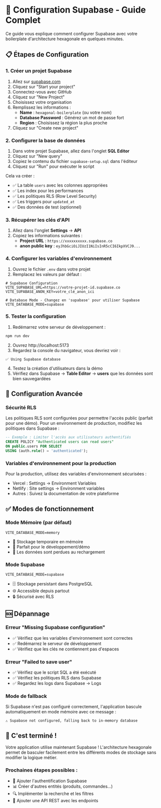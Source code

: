 # 🚀 Configuration Supabase - Guide Complet

Ce guide vous explique comment configurer Supabase avec votre boilerplate d'architecture hexagonale en quelques minutes.

## 📋 Étapes de Configuration

### 1. Créer un projet Supabase

1. Allez sur [supabase.com](https://supabase.com)
2. Cliquez sur "Start your project"
3. Connectez-vous avec GitHub
4. Cliquez sur "New Project"
5. Choisissez votre organisation
6. Remplissez les informations :
   - **Name** : `hexagonal-boilerplate` (ou votre nom)
   - **Database Password** : Générez un mot de passe fort
   - **Region** : Choisissez la région la plus proche
7. Cliquez sur "Create new project"

### 2. Configurer la base de données

1. Dans votre projet Supabase, allez dans l'onglet **SQL Editor**
2. Cliquez sur "New query"
3. Copiez le contenu du fichier `supabase-setup.sql` dans l'éditeur
4. Cliquez sur "Run" pour exécuter le script

Cela va créer :
- ✅ La table `users` avec les colonnes appropriées
- ✅ Les index pour les performances
- ✅ Les politiques RLS (Row Level Security)
- ✅ Les triggers pour `updated_at`
- ✅ Des données de test (optionnel)

### 3. Récupérer les clés d'API

1. Allez dans l'onglet **Settings** → **API**
2. Copiez les informations suivantes :
   - **Project URL** : `https://xxxxxxxxxx.supabase.co`
   - **anon public key** : `eyJhbGciOiJIUzI1NiIsInR5cCI6IkpXVCJ9...`

### 4. Configurer les variables d'environnement

1. Ouvrez le fichier `.env` dans votre projet
2. Remplacez les valeurs par défaut :

```env
# Supabase Configuration
VITE_SUPABASE_URL=https://votre-projet-id.supabase.co
VITE_SUPABASE_ANON_KEY=votre_clé_anon_ici

# Database Mode - Changez en 'supabase' pour utiliser Supabase
VITE_DATABASE_MODE=supabase
```

### 5. Tester la configuration

1. Redémarrez votre serveur de développement :
```bash
npm run dev
```

2. Ouvrez http://localhost:5173
3. Regardez la console du navigateur, vous devriez voir :
```
✅ Using Supabase database
```

4. Testez la création d'utilisateurs dans la démo
5. Vérifiez dans Supabase → **Table Editor** → **users** que les données sont bien sauvegardées

## 🔧 Configuration Avancée

### Sécurité RLS

Les politiques RLS sont configurées pour permettre l'accès public (parfait pour une démo). Pour un environnement de production, modifiez les politiques dans Supabase :

```sql
-- Exemple : Limiter l'accès aux utilisateurs authentifiés
CREATE POLICY "Authenticated users can read users"
ON public.users FOR SELECT
USING (auth.role() = 'authenticated');
```

### Variables d'environnement pour la production

Pour la production, utilisez des variables d'environnement sécurisées :

- Vercel : Settings → Environment Variables
- Netlify : Site settings → Environment variables
- Autres : Suivez la documentation de votre plateforme

## ✅ Modes de fonctionnement

### Mode Mémoire (par défaut)
```env
VITE_DATABASE_MODE=memory
```
- 💾 Stockage temporaire en mémoire
- 🚀 Parfait pour le développement/démo
- 🔄 Les données sont perdues au rechargement

### Mode Supabase
```env
VITE_DATABASE_MODE=supabase
```
- 🗄️ Stockage persistant dans PostgreSQL
- 🌐 Accessible depuis partout
- 🔒 Sécurisé avec RLS

## 🆘 Dépannage

### Erreur "Missing Supabase configuration"
- ✅ Vérifiez que les variables d'environnement sont correctes
- ✅ Redémarrez le serveur de développement
- ✅ Vérifiez que les clés ne contiennent pas d'espaces

### Erreur "Failed to save user"
- ✅ Vérifiez que le script SQL a été exécuté
- ✅ Vérifiez les politiques RLS dans Supabase
- ✅ Regardez les logs dans Supabase → Logs

### Mode de fallback
Si Supabase n'est pas configuré correctement, l'application bascule automatiquement en mode mémoire avec ce message :
```
⚠️ Supabase not configured, falling back to in-memory database
```

## 🎉 C'est terminé !

Votre application utilise maintenant Supabase ! L'architecture hexagonale permet de basculer facilement entre les différents modes de stockage sans modifier la logique métier.

### Prochaines étapes possibles :
- 🔐 Ajouter l'authentification Supabase
- 📊 Créer d'autres entités (produits, commandes...)
- 🔍 Implémenter la recherche et les filtres
- 📱 Ajouter une API REST avec les endpoints